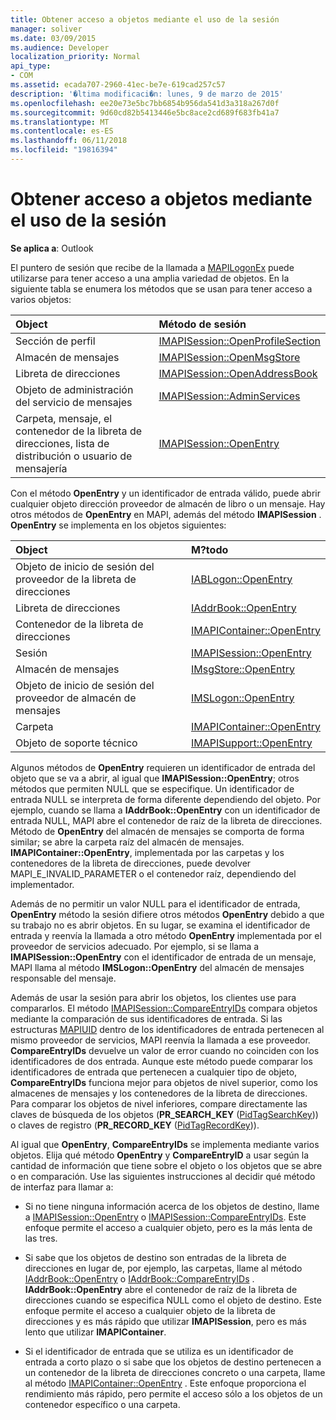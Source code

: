 ```yaml
---
title: Obtener acceso a objetos mediante el uso de la sesión
manager: soliver
ms.date: 03/09/2015
ms.audience: Developer
localization_priority: Normal
api_type:
- COM
ms.assetid: ecada707-2960-41ec-be7e-619cad257c57
description: '�ltima modificaci�n: lunes, 9 de marzo de 2015'
ms.openlocfilehash: ee20e73e5bc7bb6854b956da541d3a318a267d0f
ms.sourcegitcommit: 9d60cd82b5413446e5bc8ace2cd689f683fb41a7
ms.translationtype: MT
ms.contentlocale: es-ES
ms.lasthandoff: 06/11/2018
ms.locfileid: "19816394"
---
```

# <a name="accessing-objects-by-using-the-session"></a>Obtener acceso a objetos mediante el uso de la sesión

  
  
**Se aplica a**: Outlook 
  
El puntero de sesión que recibe de la llamada a [MAPILogonEx](mapilogonex.md) puede utilizarse para tener acceso a una amplia variedad de objetos. En la siguiente tabla se enumera los métodos que se usan para tener acceso a varios objetos: 
  
|**Object**|**Método de sesión**|
|:-----|:-----|
|Sección de perfil  <br/> |[IMAPISession::OpenProfileSection](imapisession-openprofilesection.md) <br/> |
|Almacén de mensajes  <br/> |[IMAPISession::OpenMsgStore](imapisession-openmsgstore.md) <br/> |
|Libreta de direcciones  <br/> |[IMAPISession::OpenAddressBook](imapisession-openaddressbook.md) <br/> |
|Objeto de administración del servicio de mensajes  <br/> |[IMAPISession::AdminServices](imapisession-adminservices.md) <br/> |
|Carpeta, mensaje, el contenedor de la libreta de direcciones, lista de distribución o usuario de mensajería  <br/> |[IMAPISession::OpenEntry](imapisession-openentry.md) <br/> |
   
Con el método **OpenEntry** y un identificador de entrada válido, puede abrir cualquier objeto dirección proveedor de almacén de libro o un mensaje. Hay otros métodos de **OpenEntry** en MAPI, además del método **IMAPISession** . **OpenEntry** se implementa en los objetos siguientes: 
  
|**Object**|**M?todo**|
|:-----|:-----|
|Objeto de inicio de sesión del proveedor de la libreta de direcciones  <br/> |[IABLogon::OpenEntry](iablogon-openentry.md) <br/> |
|Libreta de direcciones  <br/> |[IAddrBook::OpenEntry](iaddrbook-openentry.md) <br/> |
|Contenedor de la libreta de direcciones  <br/> |[IMAPIContainer::OpenEntry](imapicontainer-openentry.md) <br/> |
|Sesión  <br/> |[IMAPISession::OpenEntry](imapisession-openentry.md) <br/> |
|Almacén de mensajes  <br/> |[IMsgStore::OpenEntry](imsgstore-openentry.md) <br/> |
|Objeto de inicio de sesión del proveedor de almacén de mensajes  <br/> |[IMSLogon::OpenEntry](imslogon-openentry.md) <br/> |
|Carpeta  <br/> |[IMAPIContainer::OpenEntry](imapicontainer-openentry.md) <br/> |
|Objeto de soporte técnico  <br/> |[IMAPISupport::OpenEntry](imapisupport-openentry.md) <br/> |
   
Algunos métodos de **OpenEntry** requieren un identificador de entrada del objeto que se va a abrir, al igual que **IMAPISession::OpenEntry**; otros métodos que permiten NULL que se especifique. Un identificador de entrada NULL se interpreta de forma diferente dependiendo del objeto. Por ejemplo, cuando se llama a **IAddrBook::OpenEntry** con un identificador de entrada NULL, MAPI abre el contenedor de raíz de la libreta de direcciones. Método de **OpenEntry** del almacén de mensajes se comporta de forma similar; se abre la carpeta raíz del almacén de mensajes. **IMAPIContainer::OpenEntry**, implementada por las carpetas y los contenedores de la libreta de direcciones, puede devolver MAPI_E_INVALID_PARAMETER o el contenedor raíz, dependiendo del implementador. 
  
Además de no permitir un valor NULL para el identificador de entrada, **OpenEntry** método la sesión difiere otros métodos **OpenEntry** debido a que su trabajo no es abrir objetos. En su lugar, se examina el identificador de entrada y reenvía la llamada a otro método **OpenEntry** implementada por el proveedor de servicios adecuado. Por ejemplo, si se llama a **IMAPISession::OpenEntry** con el identificador de entrada de un mensaje, MAPI llama al método **IMSLogon::OpenEntry** del almacén de mensajes responsable del mensaje. 
  
Además de usar la sesión para abrir los objetos, los clientes use para compararlos. El método [IMAPISession::CompareEntryIDs](imapisession-compareentryids.md) compara objetos mediante la comparación de sus identificadores de entrada. Si las estructuras [MAPIUID](mapiuid.md) dentro de los identificadores de entrada pertenecen al mismo proveedor de servicios, MAPI reenvía la llamada a ese proveedor. **CompareEntryIDs** devuelve un valor de error cuando no coinciden con los identificadores de dos entrada. Aunque este método puede comparar los identificadores de entrada que pertenecen a cualquier tipo de objeto, **CompareEntryIDs** funciona mejor para objetos de nivel superior, como los almacenes de mensajes y los contenedores de la libreta de direcciones. Para comparar los objetos de nivel inferiores, compare directamente las claves de búsqueda de los objetos (**PR_SEARCH_KEY** ([PidTagSearchKey](pidtagsearchkey-canonical-property.md))) o claves de registro (**PR_RECORD_KEY** ([PidTagRecordKey](pidtagrecordkey-canonical-property.md))). 
  
Al igual que **OpenEntry**, **CompareEntryIDs** se implementa mediante varios objetos. Elija qué método **OpenEntry** y **CompareEntryID** a usar según la cantidad de información que tiene sobre el objeto o los objetos que se abre o en comparación. Use las siguientes instrucciones al decidir qué método de interfaz para llamar a: 
  
- Si no tiene ninguna información acerca de los objetos de destino, llame a [IMAPISession::OpenEntry](imapisession-openentry.md) o [IMAPISession::CompareEntryIDs](imapisession-compareentryids.md). Este enfoque permite el acceso a cualquier objeto, pero es la más lenta de las tres.
    
- Si sabe que los objetos de destino son entradas de la libreta de direcciones en lugar de, por ejemplo, las carpetas, llame al método [IAddrBook::OpenEntry](iaddrbook-openentry.md) o [IAddrBook::CompareEntryIDs](iaddrbook-compareentryids.md) . **IAddrBook::OpenEntry** abre el contenedor de raíz de la libreta de direcciones cuando se especifica NULL como el objeto de destino. Este enfoque permite el acceso a cualquier objeto de la libreta de direcciones y es más rápido que utilizar **IMAPISession**, pero es más lento que utilizar **IMAPIContainer**.
    
- Si el identificador de entrada que se utiliza es un identificador de entrada a corto plazo o si sabe que los objetos de destino pertenecen a un contenedor de la libreta de direcciones concreto o una carpeta, llame al método [IMAPIContainer::OpenEntry](imapicontainer-openentry.md) . Este enfoque proporciona el rendimiento más rápido, pero permite el acceso sólo a los objetos de un contenedor específico o una carpeta. 
    


